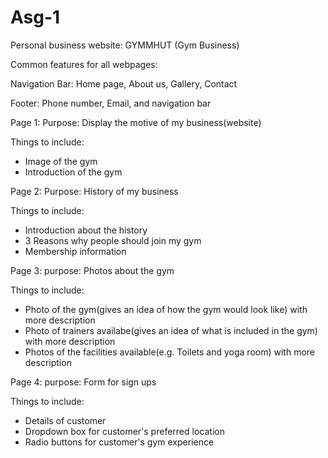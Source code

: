 # Asg-1
Personal business website: GYMMHUT (Gym Business)

Common features for all webpages:

Navigation Bar: Home page, About us, Gallery, Contact

Footer: Phone number, Email, and navigation bar

Page 1:
Purpose: Display the motive of my business(website)

Things to include:
- Image of the gym
- Introduction of the gym


Page 2:
Purpose: History of my business

Things to include:
- Introduction about the history
- 3 Reasons why people should join my gym
- Membership information


Page 3:
purpose: Photos about the gym

Things to include:
- Photo of the gym(gives an idea of how the gym would look like) with more description
- Photo of trainers availabe(gives an idea of what is included in the gym) with more description
- Photos of the facilities available(e.g. Toilets and yoga room) with more description


Page 4:
purpose: Form for sign ups

Things to include:
- Details of customer
- Dropdown box for customer's preferred location
- Radio buttons for customer's gym experience


